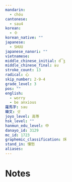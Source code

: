 ```yaml
---
mandarin:
  - chóu
cantonese:
  - sau4
korean:
  - 수
korean_native: ""
japanese:
  - SHUU
japanese_nanori: ""
vietnamese:
middle_chinese_initial: d͡ʒ
middle_chinese_final: ɨu
stroke_count: 13
radical: 心
skip_number: 2-9-4
grade_level: 3
pos: ""
english:
  - worry
  - be anxious
羅馬字: sau
韓文: 삿
joyo_level: 高等
hsk_level: ""
hanmun_edu_level: 中
danayo_id: 3129
mc_id: 1723
graphemic_classification: 秌
stand_in: 懐愁
aliases:
---
```


# Notes
